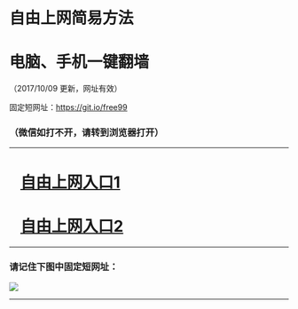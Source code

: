 ﻿# 自由上网简易方法

# 电脑、手机一键翻墙

（2017/10/09 更新，网址有效）

固定短网址：https://git.io/free99

### （微信如打不开，请转到浏览器打开）


***





# &nbsp;&nbsp; <a href="http://ft2036122829.fwq-tz-1001.info/fwqtz01.html?t=100900119875 " target="_blank">自由上网入口1</a>
# &nbsp;&nbsp; <a href="http://ft685315143.fwq-tz-1002.info/fwqtz02.html?t=10090019529 " target="_blank">自由上网入口2</a>
***

### 请记住下图中固定短网址：

<img src="https://s3-us-west-2.amazonaws.com/fwq-1001/yjfq-20170905okok.png" /> 


***

